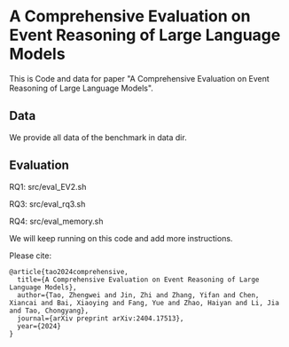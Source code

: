 # A Comprehensive Evaluation on Event Reasoning of Large Language Models

This is Code and data for paper "A Comprehensive Evaluation on Event Reasoning of Large Language Models".

## Data
We provide all data of the benchmark in data dir.

## Evaluation
RQ1: src/eval_EV2.sh

RQ3: src/eval_rq3.sh

RQ4: src/eval_memory.sh

We will keep running on this code and add more instructions.

Please cite:
```
@article{tao2024comprehensive,
  title={A Comprehensive Evaluation on Event Reasoning of Large Language Models},
  author={Tao, Zhengwei and Jin, Zhi and Zhang, Yifan and Chen, Xiancai and Bai, Xiaoying and Fang, Yue and Zhao, Haiyan and Li, Jia and Tao, Chongyang},
  journal={arXiv preprint arXiv:2404.17513},
  year={2024}
}
```
